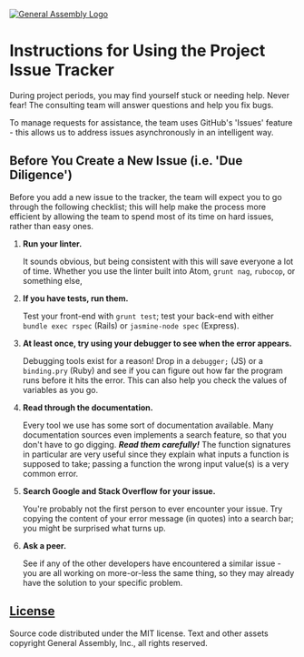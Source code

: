 [![General Assembly Logo](https://camo.githubusercontent.com/1a91b05b8f4d44b5bbfb83abac2b0996d8e26c92/687474703a2f2f692e696d6775722e636f6d2f6b6538555354712e706e67)](https://generalassemb.ly/education/web-development-immersive)

# Instructions for Using the Project Issue Tracker

During project periods, you may find yourself stuck or needing help.
Never fear! The consulting team will answer questions and help you fix bugs.

To manage requests for assistance, the team uses GitHub's 'Issues' feature -
this allows us to address issues asynchronously in an intelligent way.

## Before You Create a New Issue (i.e. 'Due Diligence')

Before you add a new issue to the tracker,
the team will expect you to go through the following checklist;
this will help make the process more efficient
by allowing the team to spend most of its time on hard issues,
rather than easy ones.

1.  **Run your linter.**

    It sounds obvious,
    but being consistent with this will save everyone a lot of time.
    Whether you use the linter built into Atom, `grunt nag`, `rubocop`,
    or something else,

1.  **If you have tests, run them.**

    Test your front-end with `grunt test`; test your back-end with either
    `bundle exec rspec` (Rails) or `jasmine-node spec` (Express).

1.  **At least once, try using your debugger to see when the error appears.**

    Debugging tools exist for a reason! Drop in a `debugger;` (JS)
    or a `binding.pry` (Ruby) and see if you can figure out
    how far the program runs before it hits the error.
    This can also help you check the values of variables as you go.

1.  **Read through the documentation.**

    Every tool we use has some sort of documentation available.
    Many documentation sources even implements a search feature,
    so that you don't have to go digging. _**Read them carefully!**_
    The function signatures in particular are very useful
    since they explain what inputs a function is supposed to take;
    passing a function the wrong input value(s) is a very common error.

1.  **Search Google and Stack Overflow for your issue.**

    You're probably not the first person to ever encounter your issue.
    Try copying the content of your error message (in quotes) into a search bar;
    you might be surprised what turns up.

1.  **Ask a peer.**

    See if any of the other developers have encountered a similar issue -
    you are all working on more-or-less the same thing,
    so they may already have the solution to your specific problem.

## [License](LICENSE)

Source code distributed under the MIT license. Text and other assets copyright
General Assembly, Inc., all rights reserved.

